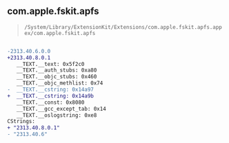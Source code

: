## com.apple.fskit.apfs

> `/System/Library/ExtensionKit/Extensions/com.apple.fskit.apfs.appex/com.apple.fskit.apfs`

```diff

-2313.40.6.0.0
+2313.40.8.0.1
   __TEXT.__text: 0x5f2c0
   __TEXT.__auth_stubs: 0xa80
   __TEXT.__objc_stubs: 0x460
   __TEXT.__objc_methlist: 0x74
-  __TEXT.__cstring: 0x14a97
+  __TEXT.__cstring: 0x14a9b
   __TEXT.__const: 0x8080
   __TEXT.__gcc_except_tab: 0x14
   __TEXT.__oslogstring: 0xe8
CStrings:
+ "2313.40.8.0.1"
- "2313.40.6"

```

